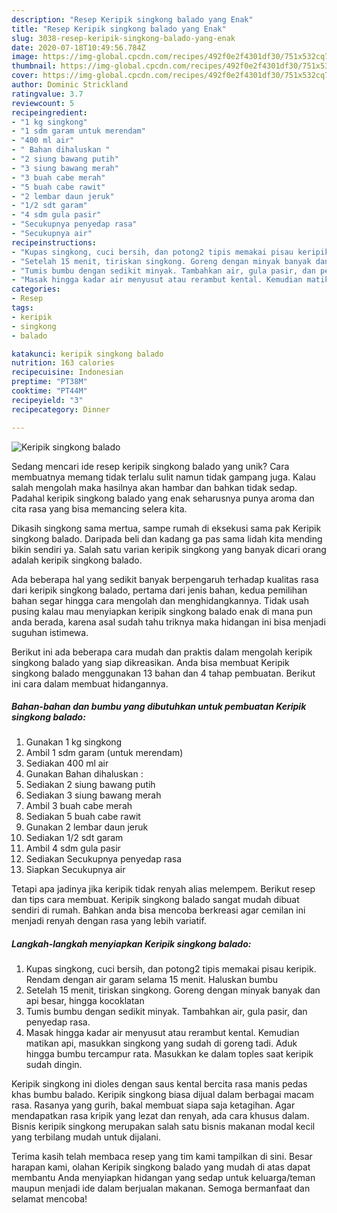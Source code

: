 ```yaml
---
description: "Resep Keripik singkong balado yang Enak"
title: "Resep Keripik singkong balado yang Enak"
slug: 3038-resep-keripik-singkong-balado-yang-enak
date: 2020-07-18T10:49:56.784Z
image: https://img-global.cpcdn.com/recipes/492f0e2f4301df30/751x532cq70/keripik-singkong-balado-foto-resep-utama.jpg
thumbnail: https://img-global.cpcdn.com/recipes/492f0e2f4301df30/751x532cq70/keripik-singkong-balado-foto-resep-utama.jpg
cover: https://img-global.cpcdn.com/recipes/492f0e2f4301df30/751x532cq70/keripik-singkong-balado-foto-resep-utama.jpg
author: Dominic Strickland
ratingvalue: 3.7
reviewcount: 5
recipeingredient:
- "1 kg singkong"
- "1 sdm garam untuk merendam"
- "400 ml air"
- " Bahan dihaluskan "
- "2 siung bawang putih"
- "3 siung bawang merah"
- "3 buah cabe merah"
- "5 buah cabe rawit"
- "2 lembar daun jeruk"
- "1/2 sdt garam"
- "4 sdm gula pasir"
- "Secukupnya penyedap rasa"
- "Secukupnya air"
recipeinstructions:
- "Kupas singkong, cuci bersih, dan potong2 tipis memakai pisau keripik. Rendam dengan air garam selama 15 menit. Haluskan bumbu"
- "Setelah 15 menit, tiriskan singkong. Goreng dengan minyak banyak dan api besar, hingga kocoklatan"
- "Tumis bumbu dengan sedikit minyak. Tambahkan air, gula pasir, dan penyedap rasa."
- "Masak hingga kadar air menyusut atau rerambut kental. Kemudian matikan api, masukkan singkong yang sudah di goreng tadi. Aduk hingga bumbu tercampur rata. Masukkan ke dalam toples saat keripik sudah dingin."
categories:
- Resep
tags:
- keripik
- singkong
- balado

katakunci: keripik singkong balado 
nutrition: 163 calories
recipecuisine: Indonesian
preptime: "PT38M"
cooktime: "PT44M"
recipeyield: "3"
recipecategory: Dinner

---
```



![Keripik singkong balado](https://img-global.cpcdn.com/recipes/492f0e2f4301df30/751x532cq70/keripik-singkong-balado-foto-resep-utama.jpg)

Sedang mencari ide resep keripik singkong balado yang unik? Cara membuatnya memang tidak terlalu sulit namun tidak gampang juga. Kalau salah mengolah maka hasilnya akan hambar dan bahkan tidak sedap. Padahal keripik singkong balado yang enak seharusnya punya aroma dan cita rasa yang bisa memancing selera kita.

Dikasih singkong sama mertua, sampe rumah di eksekusi sama pak Keripik singkong balado. Daripada beli dan kadang ga pas sama lidah kita mending bikin sendiri ya. Salah satu varian keripik singkong yang banyak dicari orang adalah keripik singkong balado.

Ada beberapa hal yang sedikit banyak berpengaruh terhadap kualitas rasa dari keripik singkong balado, pertama dari jenis bahan, kedua pemilihan bahan segar hingga cara mengolah dan menghidangkannya. Tidak usah pusing kalau mau menyiapkan keripik singkong balado enak di mana pun anda berada, karena asal sudah tahu triknya maka hidangan ini bisa menjadi suguhan istimewa.


Berikut ini ada beberapa cara mudah dan praktis dalam mengolah keripik singkong balado yang siap dikreasikan. Anda bisa membuat Keripik singkong balado menggunakan 13 bahan dan 4 tahap pembuatan. Berikut ini cara dalam membuat hidangannya.

<!--inarticleads1-->

##### Bahan-bahan dan bumbu yang dibutuhkan untuk pembuatan Keripik singkong balado:

1. Gunakan 1 kg singkong
1. Ambil 1 sdm garam (untuk merendam)
1. Sediakan 400 ml air
1. Gunakan  Bahan dihaluskan :
1. Sediakan 2 siung bawang putih
1. Sediakan 3 siung bawang merah
1. Ambil 3 buah cabe merah
1. Sediakan 5 buah cabe rawit
1. Gunakan 2 lembar daun jeruk
1. Sediakan 1/2 sdt garam
1. Ambil 4 sdm gula pasir
1. Sediakan Secukupnya penyedap rasa
1. Siapkan Secukupnya air


Tetapi apa jadinya jika keripik tidak renyah alias melempem. Berikut resep dan tips cara membuat. Keripik singkong balado sangat mudah dibuat sendiri di rumah. Bahkan anda bisa mencoba berkreasi agar cemilan ini menjadi renyah dengan rasa yang lebih variatif. 

<!--inarticleads2-->

##### Langkah-langkah menyiapkan Keripik singkong balado:

1. Kupas singkong, cuci bersih, dan potong2 tipis memakai pisau keripik. Rendam dengan air garam selama 15 menit. Haluskan bumbu
1. Setelah 15 menit, tiriskan singkong. Goreng dengan minyak banyak dan api besar, hingga kocoklatan
1. Tumis bumbu dengan sedikit minyak. Tambahkan air, gula pasir, dan penyedap rasa.
1. Masak hingga kadar air menyusut atau rerambut kental. Kemudian matikan api, masukkan singkong yang sudah di goreng tadi. Aduk hingga bumbu tercampur rata. Masukkan ke dalam toples saat keripik sudah dingin.


Keripik singkong ini dioles dengan saus kental bercita rasa manis pedas khas bumbu balado. Keripik singkong biasa dijual dalam berbagai macam rasa. Rasanya yang gurih, bakal membuat siapa saja ketagihan. Agar mendapatkan rasa kripik yang lezat dan renyah, ada cara khusus dalam. Bisnis keripik singkong merupakan salah satu bisnis makanan modal kecil yang terbilang mudah untuk dijalani. 

Terima kasih telah membaca resep yang tim kami tampilkan di sini. Besar harapan kami, olahan Keripik singkong balado yang mudah di atas dapat membantu Anda menyiapkan hidangan yang sedap untuk keluarga/teman maupun menjadi ide dalam berjualan makanan. Semoga bermanfaat dan selamat mencoba!
